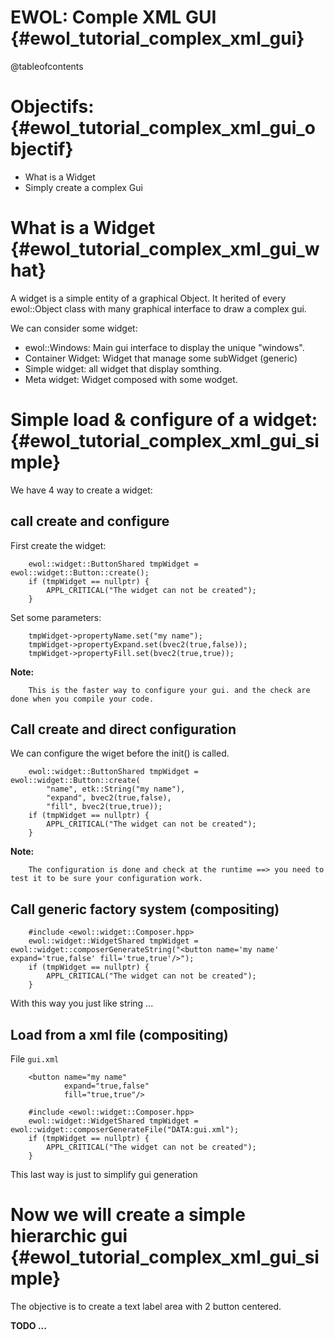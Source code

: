 EWOL: Comple XML GUI                                {#ewol_tutorial_complex_xml_gui}
====================

@tableofcontents

Objectifs:                                {#ewol_tutorial_complex_xml_gui_objectif}
==========

  - What is a Widget
  - Simply create a complex Gui

What is a Widget                                {#ewol_tutorial_complex_xml_gui_what}
================

A widget is a simple entity of a graphical Object. It herited of every ewol::Object class with many graphical interface to draw a complex gui.

We can consider some widget:
  - ewol::Windows: Main gui interface to display the unique "windows".
  - Container Widget: Widget that manage some subWidget (generic)
  - Simple widget: all widget that display somthing.
  - Meta widget: Widget composed with some wodget.

Simple load & configure of a widget:                                {#ewol_tutorial_complex_xml_gui_simple}
====================================

We have 4 way to create a widget:

call create and configure
-------------------------

First create the widget:

```{.cpp}
	ewol::widget::ButtonShared tmpWidget = ewol::widget::Button::create();
	if (tmpWidget == nullptr) {
		APPL_CRITICAL("The widget can not be created");
	}
```

Set some parameters:

```{.cpp}
	tmpWidget->propertyName.set("my name");
	tmpWidget->propertyExpand.set(bvec2(true,false));
	tmpWidget->propertyFill.set(bvec2(true,true));
```

**Note:**

```
	This is the faster way to configure your gui. and the check are done when you compile your code.
```

Call create and direct configuration
------------------------------------

We can configure the wiget before the init() is called.
```{.cpp}
	ewol::widget::ButtonShared tmpWidget = ewol::widget::Button::create(
	    "name", etk::String("my name"),
	    "expand", bvec2(true,false),
	    "fill", bvec2(true,true));
	if (tmpWidget == nullptr) {
		APPL_CRITICAL("The widget can not be created");
	}
```

**Note:**

```
	The configuration is done and check at the runtime ==> you need to test it to be sure your configuration work.
```


Call generic factory system (compositing)
-----------------------------------------

```{.cpp}
	#include <ewol::widget::Composer.hpp>
	ewol::widget::WidgetShared tmpWidget = ewol::widget::composerGenerateString("<button name='my name' expand='true,false' fill='true,true'/>");
	if (tmpWidget == nullptr) {
		APPL_CRITICAL("The widget can not be created");
	}
```

With this way you just like string ...

Load from a xml file (compositing)
----------------------------------

File ```gui.xml```

```{.xml}
	<button name="my name"
	        expand="true,false"
	        fill="true,true"/>
```

```{.cpp}
	#include <ewol::widget::Composer.hpp>
	ewol::widget::WidgetShared tmpWidget = ewol::widget::composerGenerateFile("DATA:gui.xml");
	if (tmpWidget == nullptr) {
		APPL_CRITICAL("The widget can not be created");
	}
```

This last way is just to simplify gui generation


Now we will create a simple hierarchic gui                                {#ewol_tutorial_complex_xml_gui_simple}
==========================================

The objective is to create a text label area with 2 button centered.

**TODO ...**
